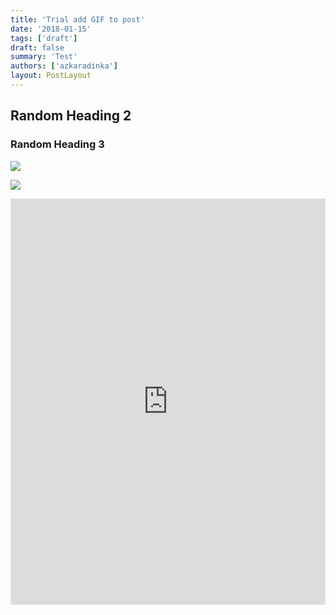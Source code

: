 ```yaml
---
title: 'Trial add GIF to post'
date: '2018-01-15'
tags: ['draft']
draft: false
summary: 'Test'
authors: ['azkaradinka']
layout: PostLayout
---
```


  
<TOCInline toc={props.toc} asDisclosure toHeading={3} />


## Random Heading 2


### Random Heading 3

![](http://www.reactiongifs.us/wp-content/uploads/2013/10/nuh_uh_conan_obrien.gif)

![](/static/gifs/ilits.gif)

<iframe src='https://cdn.knightlab.com/libs/timeline3/latest/embed/index.html?source=11VMruTAo0d6CHymbzs1xIG9SXb0ZAA1GabnUCxxZHio&font=Default&lang=en&initial_zoom=2&height=650' width='100%' height='650' webkitallowfullscreen mozallowfullscreen allowfullscreen frameborder='0'></iframe>